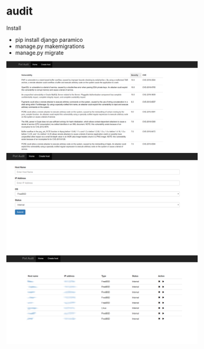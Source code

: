 # audit
Install 

* pip install django paramico
* manage.py makemigrations
* manage.py migrate


![Иллюстрация к проекту](https://github.com/BaronMsk/audit/raw/master/test/01.png)
![Иллюстрация к проекту](https://github.com/BaronMsk/audit/raw/master/test/02.png)
![Иллюстрация к проекту](https://github.com/BaronMsk/audit/raw/master/test/03.png)